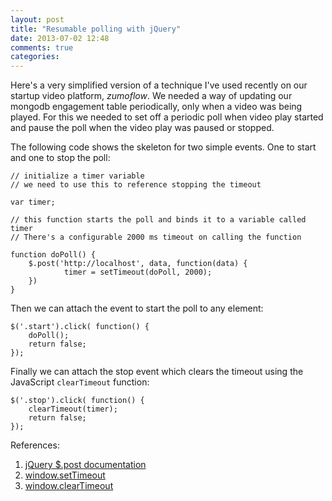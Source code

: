 ```yaml
---
layout: post
title: "Resumable polling with jQuery"
date: 2013-07-02 12:48
comments: true
categories: 
---
```


Here's a very simplified version of a technique I've used recently on our startup video platform, _zumoflow_. We needed a way of updating our mongodb engagement table periodically, only when a video was being played. For this we needed to set off a periodic poll when video play started and pause the poll when the video play was paused or stopped.


The following code shows the skeleton for two simple events. One to start and one to stop the poll:

	// initialize a timer variable
	// we need to use this to reference stopping the timeout

    var timer;
		
	// this function starts the poll and binds it to a variable called timer
	// There's a configurable 2000 ms timeout on calling the function

	function doPoll() {
		$.post('http://localhost', data, function(data) {
				timer = setTimeout(doPoll, 2000);
		})
    }

Then we can attach the event to start the poll to any element:

    $('.start').click( function() {
		doPoll();
		return false;
	});
    
Finally we can attach the stop event which clears the timeout using the JavaScript `clearTimeout` function:

	$('.stop').click( function() {
		clearTimeout(timer);
		return false;
	});


References:

1. [jQuery $.post documentation](http://api.jquery.com/jQuery.post/)
2. [window.setTimeout](https://developer.mozilla.org/en-US/docs/Web/API/window.setTimeout)
3. [window.clearTimeout](https://developer.mozilla.org/en-US/docs/Web/API/window.clearTimeout)
